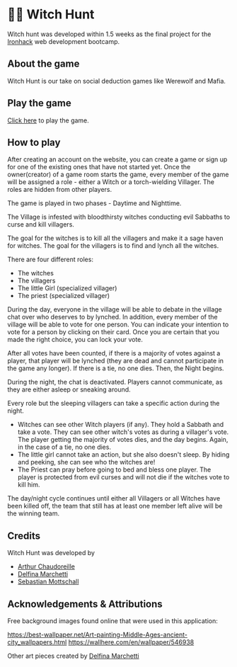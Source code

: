 # 🧙🏻 Witch Hunt

Witch hunt was developed within 1.5 weeks as the final project for the [Ironhack](https://www.ironhack.com/) web development bootcamp.

## About the game

Witch Hunt is our take on social deduction games like Werewolf and Mafia.

## Play the game

[Click here](https://witch-hunt.netlify.app/) to play the game.

## How to play

After creating an account on the website, you can create a game or sign up for one of the existing ones that have not started yet. Once the owner(creator) of a game room starts the game, every member of the game will be assigned a role - either a Witch or a torch-wielding Villager. The roles are hidden from other players.

The game is played in two phases - Daytime and Nighttime.

The Village is infested with bloodthirsty witches conducting evil Sabbaths to curse and kill villagers.

The goal for the witches is to kill all the villagers and make it a sage haven for witches.
The goal for the villagers is to find and lynch all the witches.

There are four different roles:
- The witches
- The villagers
- The little Girl (specialized villager)
- The priest (specialized villager)

During the day, everyone in the village will be able to debate in the village chat over who deserves to by lynched. In addition, every member of the village will be able to vote for one person. You can indicate your intention to vote for a person by clicking on their card. Once you are certain that you made the right choice, you can lock your vote.

After all votes have been counted, if there is a majority of votes against a player, that player will be lynched (they are dead and cannot participate in the game any longer). If there is a tie, no one dies. Then, the Night begins.

During the night, the chat is deactivated. Players cannot communicate, as they are either asleep or sneaking around. 

Every role but the sleeping villagers can take a specific action during the night.
- Witches can see other Witch players (if any). They hold a Sabbath and take a vote. They can see other witch's votes as during a villager's vote. The player getting the majority of votes dies, and the day begins. Again, in the case of a tie, no one dies.
- The little girl cannot take an action, but she also doesn't sleep. By hiding and peeking, she can see who the witches are!
- The Priest can pray before going to bed and bless one player. The player is protected from evil curses and will not die if the witches vote to kill him.

The day/night cycle continues until either all Villagers or all Witches have been killed off, the team that still has at least one member left alive will be the winning team.

## Credits

Witch Hunt was developed by

- [Arthur Chaudoreille](https://github.com/Chaudoreille)
- [Delfina Marchetti](https://github.com/dolphinstreet)
- [Sebastian Mottschall](https://github.com/Mottschi)

## Acknowledgements & Attributions

Free background images found online that were used in this application:

https://best-wallpaper.net/Art-painting-Middle-Ages-ancient-city_wallpapers.html
https://wallhere.com/en/wallpaper/546938

Other art pieces created by [Delfina Marchetti](https://github.com/dolphinstreet)
